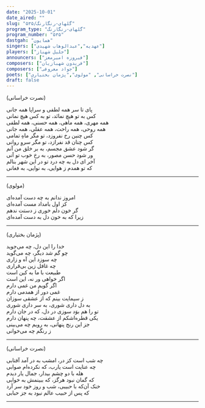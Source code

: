 ```yaml
---
date: "2025-10-01"
date_aired: ""
slug: "گلهای-رنگارنگ/۵۳۵"
program_type: "گلهای-رنگارنگ"
program_number: "۵۳۵"
dastgah: "همایون"
singers: ["عهدیه","عبدالوهاب شهیدی"]
players: ["جلیل شهناز"]
announcers: ["فیروزه امیرمعز"]
composers: ["فریدون شهبازیان"]
composers: ["جواد معروفی"]
poets: ["نصرت خراسانی", "مولوی","پژمان بختیاری"]
draft: false
---
```


(نصرت خراسانی)

پای تا سر همه لطفی و سراپا همه جانی  
کس به تو هیچ نمانَد، تو به کس هیچ نمانی  
همه مهری، همه ماهی، همه حسنی، همه لطفی  
همه روحی، همه راحت، همه عقلی، همه جانی  
کس چنین رخ نفروزد، تو مگر ماهِ تمامی  
کس چنان قد نفرازد، تو مگر سروِ روانی  
گر شود عشق مجسم، به بر خلق من آنم  
ور شود حسن مصور، به رخ خوب تو آنی  
آخر ای دل به چه درد تو در این شهر بنالم  
که تو همدم‌ ز هوایی، به نوایی، به فغانی  

---

(مولوی)

امروز ندانم به چه دست آمده‌ای  
کز اول بامداد مست آمده‌ای  
گر خون دلم خوری ز دستت ندهم  
زیرا که به خون دل به دست آمده‌ای

---

(پژمان بختیاری)

خدا را این دل، چه می‌جوید  
چو گم شد دیگر، چه می‌گوید  
چه سوزد این آه و زاری  
چه غافل زین بی‌قراری  
طبیعت با ما به کین است  
اگر خواهی ور نه، این است  
اگر گویم من غمی دارم  
غمی دور از همدمی دارم  
ز سیمایت بینم که از عشقی سوزان  
به دل داری شوری، به سر داری شوری  
تو را هم بوَد سوزی در دل، که در جان دارم  
یکی قطره‌اشکم از عشقت، چه پنهان دارم  
جز این رنج پنهانی، به رویم چه می‌بینی  
ز رنگم چه می‌خوانی  

---

(نصرت خراسانی)

چه شب است کز در، امشب به در آمد آفتابی  
چه عنایت است یارب، که نکرده‌ام صوابی  
هله با دو چشم بیدار، جمال یار دیدم  
که گمان نبود هرگز، که ببینمش به خوابی  
خنک آن‌که با حبیبی، شب و روز خود سر آرد  
که پس از حبیب عالم نبود به جز حبابی

---

